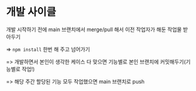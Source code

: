 # 개발 사이클

개발 시작하기 전에 main 브랜치에서 merge/pull 해서 이전 작업자가 해둔 작업물 받아두기

=> `npm install` 한번 해 주고 넘어가기

=> 개발하면서 본인이 생각한 케이스 다 맞으면 기능별로 본인 브랜치에 커밋해두기(기능별로 작업!)

=> 해당 주간 할당된 기능 모두 작업했으면 main 브랜치로 push
